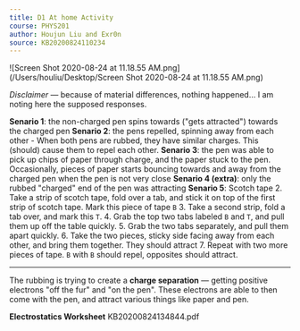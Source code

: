 ```yaml
---
title: D1 At home Activity
course: PHYS201
author: Houjun Liu and Exr0n
source: KB20200824110234
---
```



![Screen Shot 2020-08-24 at 11.18.55 AM.png](/Users/houliu/Desktop/Screen Shot 2020-08-24 at 11.18.55 AM.png)

*Disclaimer* — because of material differences, nothing happened… I am noting here the supposed responses.

**Senario 1**: the non-charged pen spins towards ("gets attracted") towards the charged pen
**Senario 2**: the pens repelled, spinning away from each other
    - When both pens are rubbed, they have similar charges. This (should) cause them to repel each other.
**Senario 3**: the pen was able to pick up chips of paper through charge, and the paper stuck to the pen. Occasionally, pieces of paper starts bouncing towards and away from the charged pen when the pen is not very close
**Senario 4 (extra)**: only the rubbed "charged" end of the pen was attracting
**Senario 5**: Scotch tape
    2. Take a strip of scotch tape, fold over a tab, and stick it on top of the first strip of scotch tape. Mark this piece of tape `B`
    3. Take a second strip, fold a tab over, and mark this `T`.
    4. Grab the top two tabs labeled `B` and `T`, and pull them up off the table quickly. 
    5. Grab the two tabs separately, and pull them apart quickly.
    6. Take the two pieces, sticky side facing away from each other, and bring them together. They should attract
    7. Repeat with two more pieces of tape. `B` with `B` should repel, opposites should attract.

***

The rubbing is trying to create a **charge separation** — getting positive electrons "off the fur" and "on the pen". These electrons are able to then come with the pen, and attract various things like paper and pen. 

**Electrostatics Worksheet** KB20200824134844.pdf